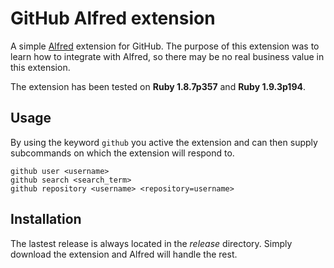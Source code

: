 # GitHub Alfred extension
A simple [Alfred](http://www.alfredapp.com/) extension for GitHub. The purpose
of this extension was to learn how to integrate with Alfred, so there may be no
real business value in this extension.

The extension has been tested on **Ruby 1.8.7p357** and **Ruby 1.9.3p194**.

## Usage
By using the keyword `github` you active the extension and can then supply
subcommands on which the extension will respond to.

    github user <username>
    github search <search_term>
    github repository <username> <repository=username>
    
## Installation
The lastest release is always located in the *release* directory. Simply download
the extension and Alfred will handle the rest.